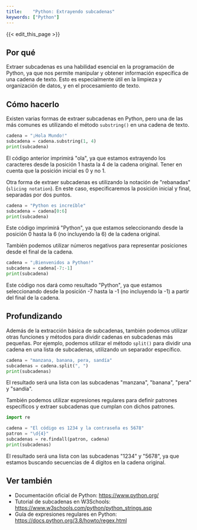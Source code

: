 ```yaml
---
title:    "Python: Extrayendo subcadenas"
keywords: ["Python"]
---
```


{{< edit_this_page >}}

## Por qué

Extraer subcadenas es una habilidad esencial en la programación de Python, ya que nos permite manipular y obtener información específica de una cadena de texto. Esto es especialmente útil en la limpieza y organización de datos, y en el procesamiento de texto.

## Cómo hacerlo

Existen varias formas de extraer subcadenas en Python, pero una de las más comunes es utilizando el método `substring()` en una cadena de texto.

```Python
cadena = "¡Hola Mundo!"
subcadena = cadena.substring(1, 4)
print(subcadena)
```
El código anterior imprimirá "ola", ya que estamos extrayendo los caracteres desde la posición 1 hasta la 4 de la cadena original. Tener en cuenta que la posición inicial es 0 y no 1.

Otra forma de extraer subcadenas es utilizando la notación de "rebanadas" (`slicing notation`). En este caso, especificaremos la posición inicial y final, separadas por dos puntos.

```Python
cadena = "Python es increíble"
subcadena = cadena[0:6]
print(subcadena)
```

Este código imprimirá "Python", ya que estamos seleccionando desde la posición 0 hasta la 6 (no incluyendo la 6) de la cadena original.

También podemos utilizar números negativos para representar posiciones desde el final de la cadena.

```Python
cadena = "¡Bienvenidos a Python!"
subcadena = cadena[-7:-1]
print(subcadena)
```

Este código nos dará como resultado "Python", ya que estamos seleccionando desde la posición -7 hasta la -1 (no incluyendo la -1) a partir del final de la cadena.

## Profundizando

Además de la extracción básica de subcadenas, también podemos utilizar otras funciones y métodos para dividir cadenas en subcadenas más pequeñas. Por ejemplo, podemos utilizar el método `split()` para dividir una cadena en una lista de subcadenas, utilizando un separador específico.

```Python
cadena = "manzana, banana, pera, sandía"
subcadenas = cadena.split(", ")
print(subcadenas)
```

El resultado será una lista con las subcadenas "manzana", "banana", "pera" y "sandía".

También podemos utilizar expresiones regulares para definir patrones específicos y extraer subcadenas que cumplan con dichos patrones.

```Python
import re

cadena = "El código es 1234 y la contraseña es 5678"
patron = "\d{4}"
subcadenas = re.findall(patron, cadena)
print(subcadenas)
```

El resultado será una lista con las subcadenas "1234" y "5678", ya que estamos buscando secuencias de 4 dígitos en la cadena original.

## Ver también

- Documentación oficial de Python: https://www.python.org/
- Tutorial de subcadenas en W3Schools: https://www.w3schools.com/python/python_strings.asp
- Guía de expresiones regulares en Python: https://docs.python.org/3.8/howto/regex.html